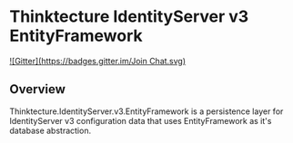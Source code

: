 # Thinktecture IdentityServer v3 EntityFramework #
[![Gitter](https://badges.gitter.im/Join Chat.svg)](https://gitter.im/cendter/Thinktecture.IdentityServer.v3.EntityFramework?utm_source=badge&utm_medium=badge&utm_campaign=pr-badge&utm_content=badge)

## Overview ##

Thinktecture.IdentityServer.v3.EntityFramework is a persistence layer for IdentityServer v3 configuration data that uses EntityFramework as it's database abstraction. 
